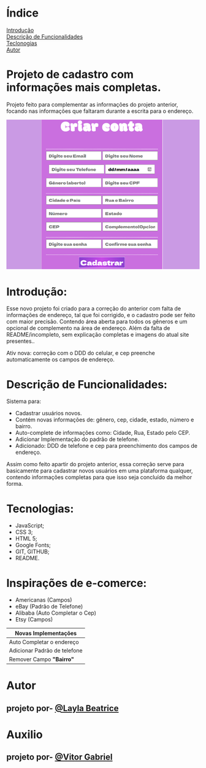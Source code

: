 # Índice
[Introdução](#introdu%C3%A7%C3%A3o)  
[Descrição de Funcionalidades](#descri%C3%A7%C3%A3o-de-funcionalidades)  
[Teclonogias](#tecnologias)  
[Autor](#autor)

# Projeto de cadastro com informações mais completas.

Projeto feito para complementar as informações do projeto anterior, focando nas informações que faltaram durante a escrita para o endereço.

![Imagem do projeto](img/printcadast.png)

# Introdução: 

Esse novo projeto foi criado para a correção do anterior com falta de informações de endereço, tal que foi corrigido, e o cadastro pode ser feito com maior precisão. Contendo área aberta para todos os gêneros e um opcional de complemento na área de endereço. Além da falta de README/incompleto, sem explicação completas e imagens do atual site presentes..

Ativ nova: correção com o DDD do celular, e cep preenche automaticamente os campos de endereço.

# Descrição de Funcionalidades:
Sistema para:
* Cadastrar usuários novos.
* Contém novas informações de: gênero, cep, cidade, estado, número e bairro.
* Auto-complete de informações como: Cidade, Rua, Estado pelo CEP.
* Adicionar Implementação do padrão de telefone.
* Adicionado: DDD de telefone e cep para preenchimento dos campos de endereço.

Assim como feito apartir do projeto anterior, essa correção serve para basicamente para cadastrar novos usuários em uma plataforma qualquer, contendo informações completas para que isso seja concluído da melhor forma. 

# Tecnologias:
* JavaScript;
* CSS 3;
* HTML 5;
* Google Fonts;
* GIT, GITHUB;
* README.

# **Inspirações de e-comerce:**
- Americanas (Campos)
- eBay (Padrão de Telefone)
- Alibaba (Auto Completar o Cep)
- Etsy (Campos)

| Novas Implementações |
| -------------------- |
| Auto Completar o endereço |
| Adicionar Padrão de telefone |
| Remover Campo **"Bairro"** | 

# Autor
## projeto por- [@Layla Beatrice](https://www.github.com/laylabtrice)

# Auxilio
## projeto por- [@Vitor Gabriel](https://www.github.com/vitorgabrieldev)